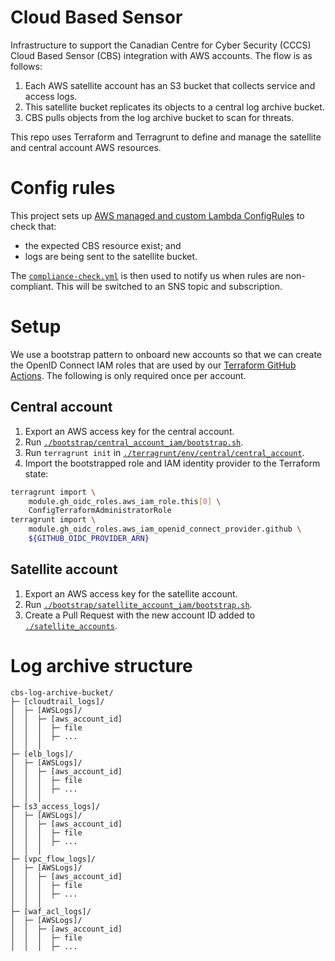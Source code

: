 # Cloud Based Sensor

Infrastructure to support the Canadian Centre for Cyber Security (CCCS) Cloud Based Sensor (CBS) integration with AWS accounts.  The flow is as follows:

1. Each AWS satellite account has an S3 bucket that collects service and access logs.
1. This satellite bucket replicates its objects to a central log archive bucket.
1. CBS pulls objects from the log archive bucket to scan for threats.

This repo uses Terraform and Terragrunt to define and manage the satellite and central account AWS resources.

# Config rules
This project sets up [AWS managed and custom Lambda ConfigRules](./terragrunt/aws/config) to check that:

* the expected CBS resource exist; and
* logs are being sent to the satellite bucket.

The [`compliance-check.yml`](.github/workflows/compliance-check.yml) is then used to notify us when rules are non-compliant.  This will be switched to an SNS topic and subscription.

# Setup
We use a bootstrap pattern to onboard new accounts so that we can create the OpenID Connect IAM roles that are used by our [Terraform GitHub Actions](./.github/workflows).  The following is only required once per account.

## Central account
1. Export an AWS access key for the central account.
1. Run [`./bootstrap/central_account_iam/bootstrap.sh`](./bootstrap/central_account_iam/bootstrap.sh).
1. Run `terragrunt init` in [`./terragrunt/env/central/central_account`](./terragrunt/env/central/central_account).
1. Import the bootstrapped role and IAM identity provider to the Terraform state:
```sh
terragrunt import \
    module.gh_oidc_roles.aws_iam_role.this[0] \
    ConfigTerraformAdministratorRole
terragrunt import \
    module.gh_oidc_roles.aws_iam_openid_connect_provider.github \
    ${GITHUB_OIDC_PROVIDER_ARN}
```

## Satellite account
1. Export an AWS access key for the satellite account.
1. Run [`./bootstrap/satellite_account_iam/bootstrap.sh`](./bootstrap/satellite_account_iam/bootstrap.sh).
1. Create a Pull Request with the new account ID added to [`./satellite_accounts`](./satellite_accounts).

# Log archive structure
```
cbs-log-archive-bucket/
├─ [cloudtrail_logs]/
│  ├─ [AWSLogs]/
│  │  ├─ [aws_account_id]
│  │  │  ├─ file
│  │  │  ├─ ...
│  │  │  
├─ [elb_logs]/
│  ├─ [AWSLogs]/
│  │  ├─ [aws_account_id]
│  │  │  ├─ file
│  │  │  ├─ ...
│  │  │  
├─ [s3_access_logs]/
│  ├─ [AWSLogs]/
│  │  ├─ [aws_account_id]
│  │  │  ├─ file
│  │  │  ├─ ...
│  │  │  
├─ [vpc_flow_logs]/
│  ├─ [AWSLogs]/
│  │  ├─ [aws_account_id]
│  │  │  ├─ file
│  │  │  ├─ ...
│  │  │  
├─ [waf_acl_logs]/
│  ├─ [AWSLogs]/
│  │  ├─ [aws_account_id]
│  │  │  ├─ file
│  │  │  ├─ ...
```
